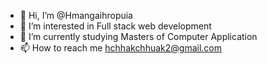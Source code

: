 - 👋 Hi, I’m @Hmangaihropuia
- 👀 I’m interested in Full stack web development
- 🌱 I’m currently studying Masters of Computer Application 
- 📫 How to reach me hchhakchhuak2@gmail.com

<!---
Hmangaihropuia/Hmangaihropuia is a ✨ special ✨ repository because its `README.md` (this file) appears on your GitHub profile.
You can click the Preview link to take a look at your changes.
--->
